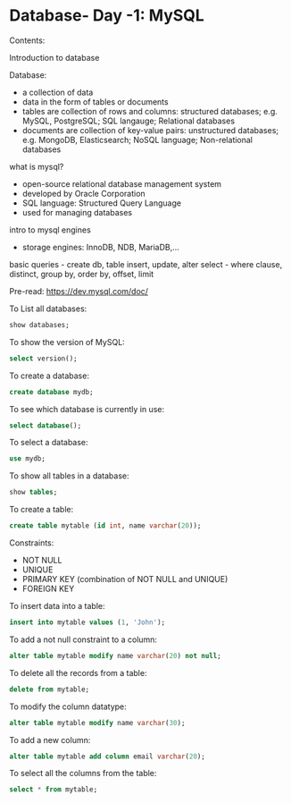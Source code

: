 # Database- Day -1: MySQL

Contents:

Introduction to database

Database:

- a collection of data
- data in the form of tables or documents
- tables are collection of rows and columns: structured databases; e.g. MySQL, PostgreSQL; SQL langauge; Relational databases
- documents are collection of key-value pairs: unstructured databases; e.g. MongoDB, Elasticsearch; NoSQL language; Non-relational databases

what is mysql?

- open-source relational database management system
- developed by Oracle Corporation
- SQL language: Structured Query Language
- used for managing databases

intro to mysql engines

- storage engines: InnoDB, NDB, MariaDB,...

basic queries - create db, table
insert, update, alter
select - where clause, distinct, group by, order by, offset, limit

Pre-read:
https://dev.mysql.com/doc/

To List all databases:

```sql
show databases;
```

To show the version of MySQL:

```sql
select version();
```

To create a database:

```sql
create database mydb;
```

To see which database is currently in use:

```sql
select database();
```

To select a database:

```sql
use mydb;
```

To show all tables in a database:

```sql
show tables;
```

To create a table:

```sql
create table mytable (id int, name varchar(20));
```

Constraints:

- NOT NULL
- UNIQUE
- PRIMARY KEY (combination of NOT NULL and UNIQUE)
- FOREIGN KEY

To insert data into a table:

```sql
insert into mytable values (1, 'John');
```

To add a not null constraint to a column:

```sql
alter table mytable modify name varchar(20) not null;
```

To delete all the records from a table:

```sql
delete from mytable;
```

To modify the column datatype:

```sql
alter table mytable modify name varchar(30);
```

To add a new column:

```sql
alter table mytable add column email varchar(20);
```

To select all the columns from the table:

```sql
select * from mytable;
```
